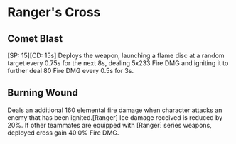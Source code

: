 # Ranger's Cross

## Comet Blast

[SP: 15][CD: 15s] Deploys the weapon, launching a flame disc at a random target every 0.75s for the next 8s, dealing 5x233 Fire DMG and igniting it to further deal 80 Fire DMG every 0.5s for 3s.

## Burning Wound

Deals an additional 160 elemental fire damage when character attacks an enemy that has been ignited.[Ranger] Ice damage received is reduced by 20%. If other teammates are equipped with [Ranger] series weapons, deployed cross gain 40.0% Fire DMG.